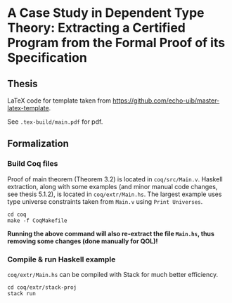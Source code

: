 # A Case Study in Dependent Type Theory: Extracting a Certified Program from the Formal Proof of its Specification

## Thesis

LaTeX code for template taken from https://github.com/echo-uib/master-latex-template.

See `.tex-build/main.pdf` for pdf.

## Formalization

### Build Coq files

Proof of main theorem (Theorem 3.2) is located in `coq/src/Main.v`.
Haskell extraction, along with some examples (and minor manual code changes, see thesis 5.1.2), is located in `coq/extr/Main.hs`.
The largest example uses type universe constraints taken from `Main.v`
using `Print Universes`.

```
cd coq
make -f CoqMakefile
```

**Running the above command will also re-extract the file `Main.hs`,
thus removing some changes (done manually for QOL)!**

### Compile & run Haskell example

`coq/extr/Main.hs` can be compiled with Stack for much better efficiency.

```
cd coq/extr/stack-proj
stack run
```
